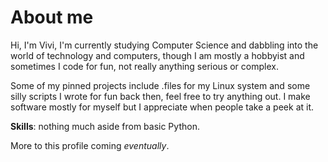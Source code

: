 # About me
Hi, I'm Vivi, I'm currently studying Computer Science and dabbling into the world of technology and computers, though I am mostly a hobbyist and sometimes I code for fun, not really anything serious or complex.

Some of my pinned projects include .files for my Linux system and some silly scripts I wrote for fun back then, feel free to try anything out. I make software mostly for myself but I appreciate when people take a peek at it.

**Skills**: nothing much aside from basic Python.

More to this profile coming *eventually*.
